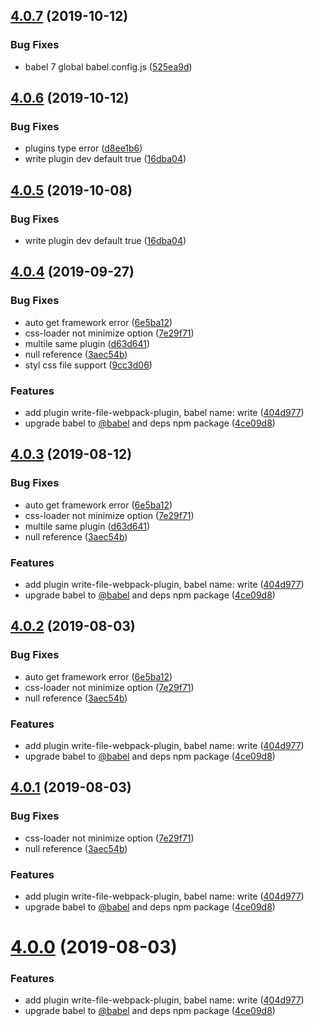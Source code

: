 ## [4.0.7](https://github.com/easy-team/easywebpack/compare/4.0.4...4.0.7) (2019-10-12)


### Bug Fixes

* babel 7 global babel.config.js ([525ea9d](https://github.com/easy-team/easywebpack/commit/525ea9d))


## [4.0.6](https://github.com/easy-team/easywebpack/compare/4.0.4...4.0.6) (2019-10-12)


### Bug Fixes

* plugins type error ([d8ee1b6](https://github.com/easy-team/easywebpack/commit/d8ee1b6))
* write plugin dev default true ([16dba04](https://github.com/easy-team/easywebpack/commit/16dba04))



## [4.0.5](https://github.com/easy-team/easywebpack/compare/4.0.4...4.0.5) (2019-10-08)


### Bug Fixes

* write plugin dev default true ([16dba04](https://github.com/easy-team/easywebpack/commit/16dba04))



<a name="4.0.4"></a>
## [4.0.4](https://github.com/easy-team/easywebpack/compare/4.11.7...4.0.4) (2019-09-27)


### Bug Fixes

* auto get framework error ([6e5ba12](https://github.com/easy-team/easywebpack/commit/6e5ba12))
* css-loader not minimize option ([7e29f71](https://github.com/easy-team/easywebpack/commit/7e29f71))
* multile same plugin ([d63d641](https://github.com/easy-team/easywebpack/commit/d63d641))
* null reference ([3aec54b](https://github.com/easy-team/easywebpack/commit/3aec54b))
* styl css file  support ([9cc3d06](https://github.com/easy-team/easywebpack/commit/9cc3d06))


### Features

* add plugin write-file-webpack-plugin, babel name: write ([404d977](https://github.com/easy-team/easywebpack/commit/404d977))
* upgrade babel to [@babel](https://github.com/babel) and deps npm package ([4ce09d8](https://github.com/easy-team/easywebpack/commit/4ce09d8))



## [4.0.3](https://github.com/easy-team/easywebpack/compare/4.11.7...4.0.3) (2019-08-12)


### Bug Fixes

* auto get framework error ([6e5ba12](https://github.com/easy-team/easywebpack/commit/6e5ba12))
* css-loader not minimize option ([7e29f71](https://github.com/easy-team/easywebpack/commit/7e29f71))
* multile same plugin ([d63d641](https://github.com/easy-team/easywebpack/commit/d63d641))
* null reference ([3aec54b](https://github.com/easy-team/easywebpack/commit/3aec54b))


### Features

* add plugin write-file-webpack-plugin, babel name: write ([404d977](https://github.com/easy-team/easywebpack/commit/404d977))
* upgrade babel to [@babel](https://github.com/babel) and deps npm package ([4ce09d8](https://github.com/easy-team/easywebpack/commit/4ce09d8))



## [4.0.2](https://github.com/easy-team/easywebpack/compare/4.11.7...4.0.2) (2019-08-03)


### Bug Fixes

* auto get framework error ([6e5ba12](https://github.com/easy-team/easywebpack/commit/6e5ba12))
* css-loader not minimize option ([7e29f71](https://github.com/easy-team/easywebpack/commit/7e29f71))
* null reference ([3aec54b](https://github.com/easy-team/easywebpack/commit/3aec54b))


### Features

* add plugin write-file-webpack-plugin, babel name: write ([404d977](https://github.com/easy-team/easywebpack/commit/404d977))
* upgrade babel to [@babel](https://github.com/babel) and deps npm package ([4ce09d8](https://github.com/easy-team/easywebpack/commit/4ce09d8))



## [4.0.1](https://github.com/easy-team/easywebpack/compare/4.11.7...4.0.1) (2019-08-03)


### Bug Fixes

* css-loader not minimize option ([7e29f71](https://github.com/easy-team/easywebpack/commit/7e29f71))
* null reference ([3aec54b](https://github.com/easy-team/easywebpack/commit/3aec54b))


### Features

* add plugin write-file-webpack-plugin, babel name: write ([404d977](https://github.com/easy-team/easywebpack/commit/404d977))
* upgrade babel to [@babel](https://github.com/babel) and deps npm package ([4ce09d8](https://github.com/easy-team/easywebpack/commit/4ce09d8))



# [4.0.0](https://github.com/easy-team/easywebpack/compare/4.11.7...4.0.0) (2019-08-03)

### Features

* add plugin write-file-webpack-plugin, babel name: write ([404d977](https://github.com/easy-team/easywebpack/commit/404d977))
* upgrade babel to [@babel](https://github.com/babel) and deps npm package ([4ce09d8](https://github.com/easy-team/easywebpack/commit/4ce09d8))



